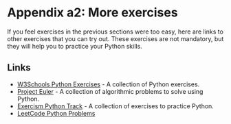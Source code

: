 # Appendix a2: More exercises 

If you feel exercises in the previous sections were too easy, here are links to other exercises that you can try out. These exercises are not mandatory, but they will help you to practice your Python skills.

## Links 

- [W3Schools Python Exercises](https://www.w3schools.com/python/python_exercises.asp) - A collection of Python exercises.
- [Project Euler](https://projecteuler.net/) - A collection of algorithmic problems to solve using Python.
- [Exercism Python Track](https://exercism.org/tracks/python/exercises) - A collection of exercises to practice Python.
- [LeetCode Python Problems](https://leetcode.com/problemset/all/?filters=tag)
